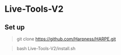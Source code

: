 # Live-Tools-V2

## Set up

> git clone https://github.com/Harpness/HARPE.git

> bash Live-Tools-V2/install.sh
